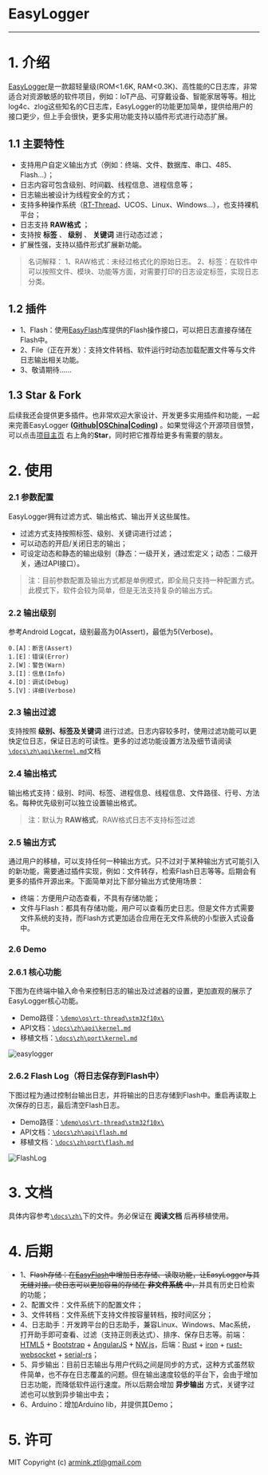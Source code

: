 # EasyLogger

---

# 1. 介绍

[EasyLogger](https://github.com/armink/EasyLogger)是一款超轻量级(ROM<1.6K, RAM<0.3K)、高性能的C日志库，非常适合对资源敏感的软件项目，例如：IoT产品、可穿戴设备、智能家居等等。相比log4c、zlog这些知名的C日志库，EasyLogger的功能更加简单，提供给用户的接口更少，但上手会很快，更多实用功能支持以插件形式进行动态扩展。

## 1.1 主要特性

- 支持用户自定义输出方式（例如：终端、文件、数据库、串口、485、Flash...）；
- 日志内容可包含级别、时间戳、线程信息、进程信息等；
- 日志输出被设计为线程安全的方式；
- 支持多种操作系统（[RT-Thread](http://www.rt-thread.org/)、UCOS、Linux、Windows...），也支持裸机平台；
- 日志支持 **RAW格式** ；
- 支持按 **标签**  、 **级别** 、 **关键词** 进行动态过滤；
- 扩展性强，支持以插件形式扩展新功能。

> 名词解释：
1、RAW格式：未经过格式化的原始日志。
2、标签：在软件中可以按照文件、模块、功能等方面，对需要打印的日志设定标签，实现日志分类。

## 1.2 插件

- 1、Flash：使用[EasyFlash](https://github.com/armink/EasyFlash)库提供的Flash操作接口，可以把日志直接存储在Flash中。
- 2、File（正在开发）：支持文件转档、软件运行时动态加载配置文件等与文件日志输出相关功能。
- 3、敬请期待……

## 1.3 Star & Fork

后续我还会提供更多插件。也非常欢迎大家设计、开发更多实用插件和功能，一起来完善EasyLogger **([Github](https://github.com/armink/EasyLogger)|[OSChina](http://git.oschina.net/armink/EasyLogger)|[Coding](https://coding.net/u/armink/p/EasyLogger/git))** 。如果觉得这个开源项目很赞，可以点击[项目主页](https://github.com/armink/EasyLogger) 右上角的**Star**，同时把它推荐给更多有需要的朋友。

# 2. 使用

### 2.1 参数配置

EasyLogger拥有过滤方式、输出格式、输出开关这些属性。

- 过滤方式支持按照标签、级别、关键词进行过滤；
- 可以动态的开启/关闭日志的输出；
- 可设定动态和静态的输出级别（静态：一级开关，通过宏定义；动态：二级开关，通过API接口）。

> 注：目前参数配置及输出方式都是单例模式，即全局只支持一种配置方式。此模式下，软件会较为简单，但是无法支持复杂的输出方式。

### 2.2 输出级别

参考Android Logcat，级别最高为0(Assert)，最低为5(Verbose)。

```
0.[A]：断言(Assert)
1.[E]：错误(Error)
2.[W]：警告(Warn)
3.[I]：信息(Info)
4.[D]：调试(Debug)
5.[V]：详细(Verbose)
```

### 2.3 输出过滤

支持按照 **级别、标签及关键词** 进行过滤。日志内容较多时，使用过滤功能可以更快定位日志，保证日志的可读性。更多的过滤功能设置方法及细节请阅读[`\docs\zh\api\kernel.md`](https://github.com/armink/EasyLogger/blob/master/docs/zh/api/kernel.md)文档

### 2.4 输出格式

输出格式支持：级别、时间、标签、进程信息、线程信息、文件路径、行号、方法名。每种优先级别可以独立设置输出格式。

> 注：默认为 **RAW格式**，RAW格式日志不支持标签过滤

### 2.5 输出方式

通过用户的移植，可以支持任何一种输出方式。只不过对于某种输出方式可能引入的新功能，需要通过插件实现，例如：文件转存，检索Flash日志等等。后期会有更多的插件开源出来。下面简单对比下部分输出方式使用场景：

- 终端：方便用户动态查看，不具有存储功能；
- 文件与Flash：都具有存储功能，用户可以查看历史日志。但是文件方式需要文件系统的支持，而Flash方式更加适合应用在无文件系统的小型嵌入式设备中。

### 2.6 Demo

### 2.6.1 核心功能

下图为在终端中输入命令来控制日志的输出及过滤器的设置，更加直观的展示了EasyLogger核心功能。

- Demo路径：[`\demo\os\rt-thread\stm32f10x\`](https://github.com/armink/EasyLogger/tree/master/demo/os/rt-thread/stm32f10x)
- API文档：[`\docs\zh\api\kernel.md`](https://github.com/armink/EasyLogger/blob/master/docs/zh/api/kernel.md)
- 移植文档：[`\docs\zh\port\kernel.md`](https://github.com/armink/EasyLogger/blob/master/docs/zh/port/kernel.md)

![easylogger](https://raw.githubusercontent.com/armink/EasyLogger/master/docs/zh/images/EasyLoggerDemo.gif)

### 2.6.2 Flash Log（将日志保存到Flash中）

下图过程为通过控制台输出日志，并将输出的日志存储到Flash中。重启再读取上次保存的日志，最后清空Flash日志。

- Demo路径：[`\demo\os\rt-thread\stm32f10x\`](https://github.com/armink/EasyLogger/tree/master/demo/os/rt-thread/stm32f10x)
- API文档：[`\docs\zh\api\flash.md`](https://github.com/armink/EasyLogger/blob/master/docs/zh/api/flash.md)
- 移植文档：[`\docs\zh\port\flash.md`](https://github.com/armink/EasyLogger/blob/master/docs/zh/port/flash.md)

![FlashLog](https://raw.githubusercontent.com/armink/EasyLogger/master/docs/zh/images/LogDemo.gif)

# 3. 文档

具体内容参考[`\docs\zh\`](https://github.com/armink/EasyLogger/tree/master/docs/zh)下的文件。务必保证在 **阅读文档** 后再移植使用。

# 4. 后期

- 1、~~Flash存储：在[EasyFlash](https://github.com/armink/EasyFlash)中增加日志存储、读取功能，让EasyLogger与其无缝对接。使日志可以更加容易的存储在 **非文件系统** 中，~~并具有历史日检索的功能；
- 2、配置文件：文件系统下的配置文件；
- 3、文件转档：文件系统下支持文件按容量转档，按时间区分；
- 4、日志助手：开发跨平台的日志助手，兼容Linux、Windows、Mac系统，打开助手即可查看、过滤（支持正则表达式）、排序、保存日志等。前端：[HTML5](https://zh.wikipedia.org/wiki/HTML5) + [Bootstrap](https://github.com/twbs/bootstrap) + [AngularJS](https://angularjs.org/) + [NW.js](http://www.oschina.net/p/nwjs)，后端：[Rust](https://github.com/rust-lang/rust) + [iron](https://github.com/iron/iron) + [rust-websocket](https://github.com/cyderize/rust-websocket) + [serial-rs](https://github.com/dcuddeback/serial-rs)；
- 5、异步输出：目前日志输出与用户代码之间是同步的方式，这种方式虽然软件简单，也不存在日志覆盖的问题。但在输出速度较低的平台下，会由于增加日志功能，而降低软件运行速度。所以后期会增加 **异步输出** 方式，关键字过滤也可以放到异步输出中去；
- 6、Arduino：增加Arduino lib，并提供其Demo；

# 5. 许可

MIT Copyright (c) armink.ztl@gmail.com
